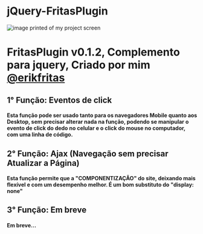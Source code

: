 # jQuery-FritasPlugin

<img align="center" src="https://github.com/eriklutiel/jQuery-FritasPlugin/blob/main/prtscr_img01.png" alt="image printed of my project screen"/>

FritasPlugin v0.1.2, Complemento para jquery, Criado por mim [@erikfritas](https://www.instagram.com/erikfritas/)
================================================

## 1° Função: Eventos de click
#### Esta função pode ser usado tanto para os navegadores Mobile quanto aos Desktop, sem precisar alterar nada na função, podendo se manipular o evento de click do dedo no celular e o click do mouse no computador, com uma linha de código.

## 2° Função: Ajax (Navegação sem precisar Atualizar a Página)
#### Esta função permite que a "COMPONENTIZAÇÂO" do site, deixando mais flexível e com um desempenho melhor. É um bom substituto do "display: none"

## 3° Função: Em breve
#### Em breve...
